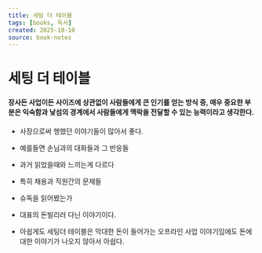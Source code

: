 ```yaml
---
title: 세팅 더 테이블
tags: [books, 독서]
created: 2025-10-10
source: book-notes
---
```


# 세팅 더 테이블




#### 장사든 사업이든 사이즈에 상관없이 사람들에게 큰 인기를 얻는 방식 중, 매우 중요한 부분은 익숙함과 낯섬의 경계에서 사람들에게 맥락을 전달할 수 있는 능력이라고 생각한다.


- 사장으로써 행했던 이야기들이 많아서 좋다.

- 예를들면 손님과의 대화들과 그 반응들

- 과거 읽었을때와 느끼는게 다르다

- 특히 채용과 직원간의 문제들

- 슈독을 읽어봤는가

- 대표의 돈빌리러 다닌 이야기이다.

- 아쉽게도 세팅더 테이블은 막대한 돈이 들어가는 오프라인 사업 이야기임에도 돈에 대한 이야기가 나오지 않아서 아쉽다.
